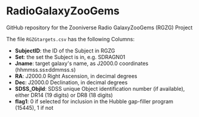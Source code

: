 # RadioGalaxyZooGems
GitHub repository for the Zooniverse Radio GalaxyZooGems (RGZG) Project

The file `RGZGtargets.csv` has the following Columns:
 - **SubjectID**: the ID of the Subject in RGZG
 - **Set**: the set the Subject is in, e.g. SDRAGN01
 - **Jname**: target galaxy's name, as J2000.0 coordinates (hhmmss.ss±ddmmss.s)
 - **RA**: J2000.0 Right Ascension, in decimal degrees
 - **Dec**: J2000.0 Declination, in decimal degrees
 - **SDSS_ObjId**: SDSS unique Object identification number (if available), either DR14 (19 digits) or DR8 (18 digits)
 - **flag1**: 0 if selected for inclusion in the Hubble gap-filler program (15445), 1 if not
